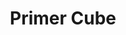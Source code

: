 ---
title: Primer Cube
image: /public/primer/brushless_motor.jpeg
tags:
  - 3D Printing
  - CAD
  - Circuit Design
  - Bluetooth
link: primer_cube
---